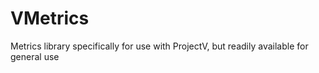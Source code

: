 VMetrics
========

Metrics library specifically for use with ProjectV, but readily available for general use
